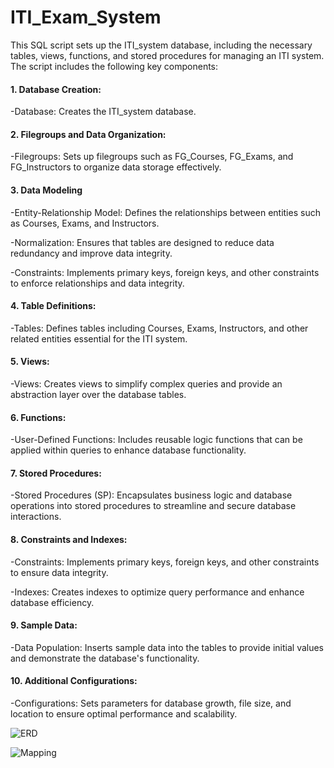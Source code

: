 # ITI_Exam_System
This SQL script sets up the ITI_system database, including the necessary tables, views, functions, and stored procedures for managing an ITI system. The script includes the following key components:

#### 1. Database Creation:
-Database: Creates the ITI_system database.

#### 2. Filegroups and Data Organization:
-Filegroups: Sets up filegroups such as FG_Courses, FG_Exams, and FG_Instructors to organize data storage effectively.

#### 3. Data Modeling
-Entity-Relationship Model: Defines the relationships between entities such as Courses, Exams, and Instructors.

-Normalization: Ensures that tables are designed to reduce data redundancy and improve data integrity.

-Constraints: Implements primary keys, foreign keys, and other constraints to enforce relationships and data integrity.


#### 4. Table Definitions:
-Tables: Defines tables including Courses, Exams, Instructors, and other related entities essential for the ITI system.

#### 5. Views:
-Views: Creates views to simplify complex queries and provide an abstraction layer over the database tables.

#### 6. Functions:
-User-Defined Functions: Includes reusable logic functions that can be applied within queries to enhance database functionality.

#### 7. Stored Procedures:
-Stored Procedures (SP): Encapsulates business logic and database operations into stored procedures to streamline and secure database interactions.

#### 8. Constraints and Indexes:
-Constraints: Implements primary keys, foreign keys, and other constraints to ensure data integrity.

-Indexes: Creates indexes to optimize query performance and enhance database efficiency.

#### 9. Sample Data:
-Data Population: Inserts sample data into the tables to provide initial values and demonstrate the database's functionality.

#### 10. Additional Configurations:
-Configurations: Sets parameters for database growth, file size, and location to ensure optimal performance and scalability.

![ERD](https://github.com/user-attachments/assets/f28e56ff-b463-4040-8cd7-1f9ff4ad6b08)

![Mapping](https://github.com/user-attachments/assets/412d78f4-e7db-49aa-a866-28d6373b9e1e)
